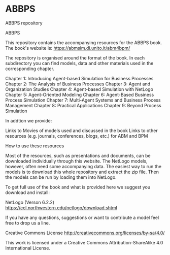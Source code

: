 # ABBPS
ABBPS repository

ABBPS

This repository contains the accompanying resources for the ABBPS book. The book's website is: https://abmsim.di.unito.it/abm4bpm/

The repository is organised around the format of the book. In each subdirectory you can find models, data and other materials used in the corresponding chapter.

Chapter 1: Introducing Agent-based Simulation for Business Processes
Chapter 2: The Analysis of Business Processes
Chapter 3: Agent and Organization Studies
Chapter 4: Agent-based Simulation with NetLogo
Chapter 5: Agent-Oriented Modeling
Chapter 6: Agent-Based Business Process Simulation
Chapter 7: Multi-Agent Systems and Business Process Management
Chapter 8: Practical Applications
Chapter 9: Beyond Process Simulation

In addtion we provide:

Links to Movies of models used and discussed in the book
Links to other resources (e.g. journals, conferences, blogs, etc.) for ABM and BPM

How to use these resources

Most of the resources, such as presentations and documents, can be downloaded individually through this website. 
The NetLogo models, however, often need some accompanying data. The easiest way to run the models is to download this whole repository and extract the zip file.
Then the models can be run by loading them into NetLogo.

To get full use of the book and what is provided here we suggest you download and install:

NetLogo (Verson 6.2.2) https://ccl.northwestern.edu/netlogo/download.shtml

If you have any questions, suggestions or want to contribute a model feel free to drop us a line.

Creative Commons License
http://creativecommons.org/licenses/by-sa/4.0/

This work is licensed under a Creative Commons Attribution-ShareAlike 4.0 International License.
